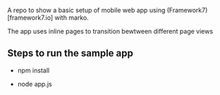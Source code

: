 
A repo to show a basic setup of mobile web app using (Framework7)[framework7.io] with marko.

The app uses inline pages to transition bewtween different page views



## Steps to run the sample app


* npm install

* node app.js